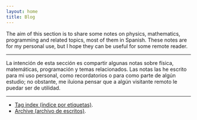 ```yaml
---
layout: home
title: Blog
---
```


The aim of this section is to share some notes on physics, mathematics, programming and related topics, most of them in Spanish. These notes are for my personal use, but I hope they can be useful for some remote reader. 

-----

La intención de esta sección es compartir algunas notas sobre física, matemáticas, programación y temas relacionados. Las notas las he escrito para mi uso personal, como recordatorios o para como parte de algún estudio; no obstante, me iluiona pensar que a algún visitante remoto le puedar ser de utilidad.

-----

- <a href="https://igomezv.github.io/tags/">Tag index (índice por etiquetas)</a>.
- [Archive (archivo de escritos)](archive.md).

 


